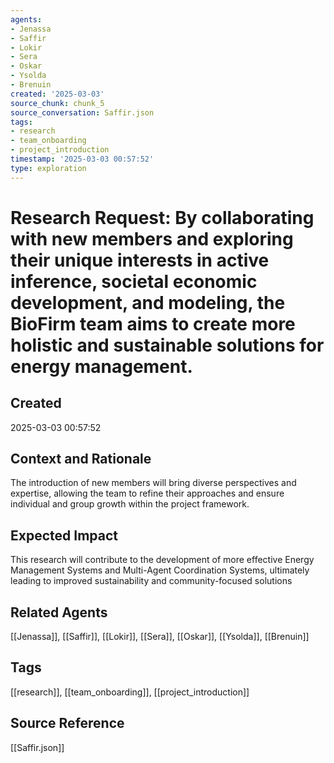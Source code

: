 ```yaml
---
agents:
- Jenassa
- Saffir
- Lokir
- Sera
- Oskar
- Ysolda
- Brenuin
created: '2025-03-03'
source_chunk: chunk_5
source_conversation: Saffir.json
tags:
- research
- team_onboarding
- project_introduction
timestamp: '2025-03-03 00:57:52'
type: exploration
---
```


# Research Request: By collaborating with new members and exploring their unique interests in active inference, societal economic development, and modeling, the BioFirm team aims to create more holistic and sustainable solutions for energy management.

## Created
2025-03-03 00:57:52

## Context and Rationale
The introduction of new members will bring diverse perspectives and expertise, allowing the team to refine their approaches and ensure individual and group growth within the project framework.

## Expected Impact
This research will contribute to the development of more effective Energy Management Systems and Multi-Agent Coordination Systems, ultimately leading to improved sustainability and community-focused solutions

## Related Agents
[[Jenassa]], [[Saffir]], [[Lokir]], [[Sera]], [[Oskar]], [[Ysolda]], [[Brenuin]]

## Tags
[[research]], [[team_onboarding]], [[project_introduction]]

## Source Reference
[[Saffir.json]]
